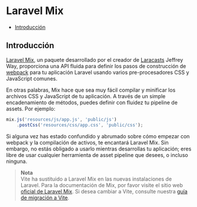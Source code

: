 # Laravel Mix

- [Introducción](#introduction)

<a name="introduction"></a>
## Introducción

[Laravel Mix](https://github.com/laravel-mix/laravel-mix), un paquete desarrollado por el creador de [Laracasts](https://laracasts.com) Jeffrey Way, proporciona una API fluida para definir los pasos de construcción de [webpack](https://webpack.js.org) para tu aplicación Laravel usando varios pre-procesadores CSS y JavaScript comunes.

En otras palabras, Mix hace que sea muy fácil compilar y minificar los archivos CSS y JavaScript de tu aplicación. A través de un simple encadenamiento de métodos, puedes definir con fluidez tu pipeline de assets. Por ejemplo:

```js
mix.js('resources/js/app.js', 'public/js')
    .postCss('resources/css/app.css', 'public/css');
```

Si alguna vez has estado confundido y abrumado sobre cómo empezar con webpack y la compilación de activos, te encantará Laravel Mix. Sin embargo, no estás obligado a usarlo mientras desarrollas tu aplicación; eres libre de usar cualquier herramienta de asset pipeline que desees, o incluso ninguna.

> **Nota**  
> Vite ha sustituido a Laravel Mix en las nuevas instalaciones de Laravel. Para la documentación de Mix, por favor visite el sitio web [oficial de Laravel Mix](https://laravel-mix.com/). Si desea cambiar a Vite, consulte nuestra [guía de migración a Vite](https://github.com/laravel/vite-plugin/blob/main/UPGRADE.md#migrating-from-laravel-mix-to-vite).
